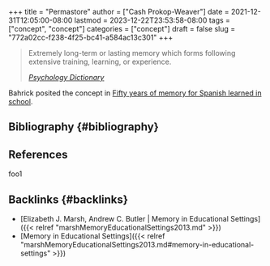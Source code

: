 +++
title = "Permastore"
author = ["Cash Prokop-Weaver"]
date = 2021-12-31T12:05:00-08:00
lastmod = 2023-12-22T23:53:58-08:00
tags = ["concept", "concept"]
categories = ["concept"]
draft = false
slug = "772a02cc-f238-4f25-bc41-a584ac13c301"
+++

> Extremely long-term or lasting memory which forms following extensive training, learning, or experience.
>
> _[Psychology Dictionary](https://psychologydictionary.org/permastore/)_

Bahrick posited the concept in [Fifty years of memory for Spanish learned in school](10.1037/0096-3445.113.1.1).


## Bibliography {#bibliography}

## References

<style>.csl-entry{text-indent: -1.5em; margin-left: 1.5em;}</style><div class="csl-bib-body">
</div>

foo1


## Backlinks {#backlinks}

-   [Elizabeth J. Marsh, Andrew C. Butler | Memory in Educational Settings]({{< relref "marshMemoryEducationalSettings2013.md" >}})
-   [Memory in Educational Settings]({{< relref "marshMemoryEducationalSettings2013.md#memory-in-educational-settings" >}})
